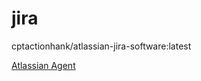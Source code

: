 # jira

cptactionhank/atlassian-jira-software:latest

[Atlassian Agent](https://github.com/pengzhile/atlassian-agent)

